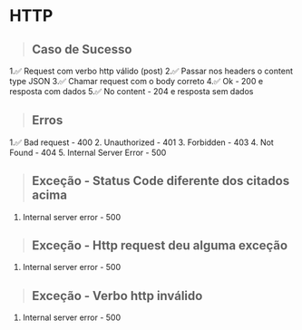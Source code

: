 # HTTP

> ## Caso de Sucesso
1.✅ Request com verbo http válido (post)
2.✅ Passar nos headers o content type JSON
3.✅ Chamar request com o body correto
4.✅ Ok - 200 e resposta com dados
5.✅ No content - 204 e resposta sem dados

> ## Erros
1.✅ Bad request - 400
2. Unauthorized - 401
3. Forbidden - 403
4. Not Found - 404
5. Internal Server Error - 500

> ## Exceção - Status Code diferente dos citados acima
1. Internal server error - 500

> ## Exceção - Http request deu alguma exceção
1. Internal server error - 500

> ## Exceção - Verbo http inválido
1. Internal server error - 500
